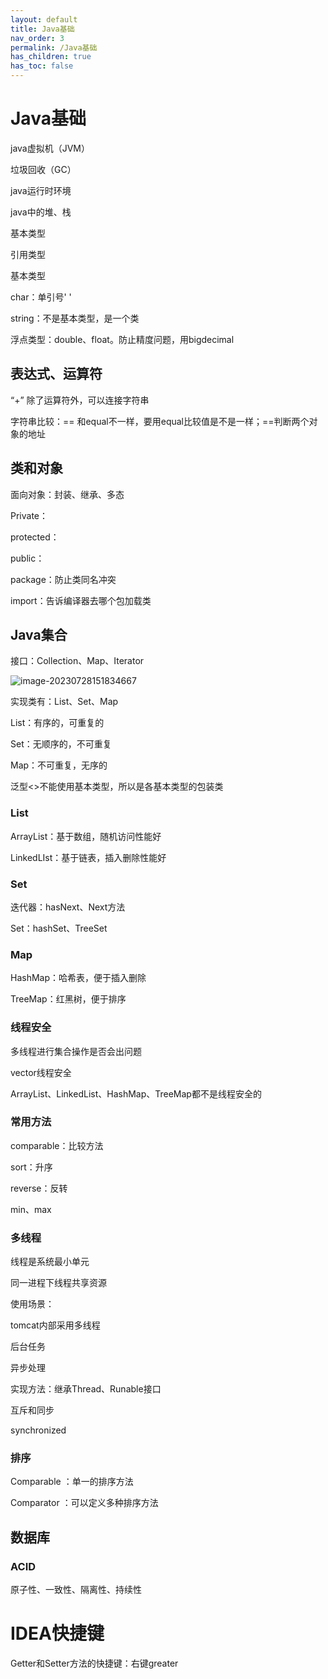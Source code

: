 ```yaml
---
layout: default
title: Java基础
nav_order: 3
permalink: /Java基础
has_children: true
has_toc: false
---
```


# Java基础



java虚拟机（JVM）

垃圾回收（GC）

java运行时环境



java中的堆、栈



基本类型

引用类型



基本类型

char：单引号' '

string：不是基本类型，是一个类

浮点类型：double、float。防止精度问题，用bigdecimal



## 表达式、运算符

“+” 除了运算符外，可以连接字符串

字符串比较：== 和equal不一样，要用equal比较值是不是一样；==判断两个对象的地址



## 类和对象

面向对象：封装、继承、多态

Private：

protected：

public：



package：防止类同名冲突

import：告诉编译器去哪个包加载类

## Java集合

接口：Collection、Map、Iterator

![image-20230728151834667](http://img.chenpoop.top/image/202307281518788.png)

实现类有：List、Set、Map

List：有序的，可重复的

Set：无顺序的，不可重复

Map：不可重复，无序的

泛型<>不能使用基本类型，所以是各基本类型的包装类

### List

ArrayList：基于数组，随机访问性能好

LinkedLIst：基于链表，插入删除性能好

### Set

迭代器：hasNext、Next方法

Set：hashSet、TreeSet

### Map

HashMap：哈希表，便于插入删除

TreeMap：红黑树，便于排序

### 线程安全

多线程进行集合操作是否会出问题

vector线程安全

ArrayList、LinkedList、HashMap、TreeMap都不是线程安全的

### 常用方法

comparable：比较方法

sort：升序

reverse：反转

min、max

### 多线程

线程是系统最小单元

同一进程下线程共享资源



使用场景：

tomcat内部采用多线程

后台任务

异步处理



实现方法：继承Thread、Runable接口

互斥和同步



synchronized

### 排序

Comparable ：单一的排序方法

Comparator ：可以定义多种排序方法

## 数据库

### ACID

原子性、一致性、隔离性、持续性

# IDEA快捷键

Getter和Setter方法的快捷键：右键greater